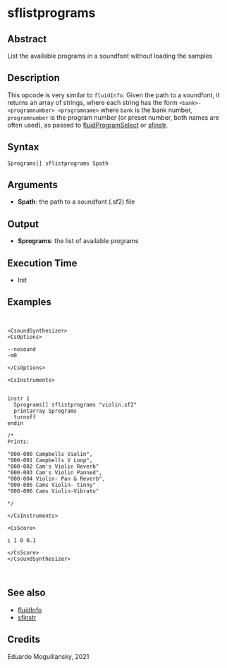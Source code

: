 # sflistprograms

## Abstract

List the available programs in a soundfont without loading the samples


## Description

This opcode is very similar to `fluidInfo`. Given the path to a
soundfont, it returns an array of strings, where each string has the
form `<bank>-<programnumber> <programname>` where `bank` is the bank
number, `programnumber` is the program number (or preset number, both
names are often used), as passed to
[fluidProgramSelect](http://www.csound.com/docs/manual/fluidProgramSelect.html)
or [sfinstr](http://www.csound.com/docs/manual/sfinstr.html). 

## Syntax


```csound
Sprograms[] sflistprograms Spath

```
    
## Arguments

* **Spath**: the path to a soundfont (.sf2) file

## Output

* **Sprograms**: the list of available programs

## Execution Time

* Init 

## Examples


```csound


<CsoundSynthesizer>
<CsOptions>

--nosound
-m0

</CsOptions>

<CsInstruments>


instr 1
  Sprograms[] sflistprograms "violin.sf2"
  printarray Sprograms
  turnoff
endin

/*
Prints:

"000-000 Campbells Violin", 
"000-001 Campbells V Loop", 
"000-002 Cam's Violin Reverb"
"000-003 Cam's Violin Panned", 
"000-004 Violin- Pan & Reverb", 
"000-005 Cams Violin- tinny"
"000-006 Cams Violin-Vibrato"

*/

</CsInstruments>

<CsScore>

i 1 0 0.1

</CsScore>
</CsoundSynthesizer>



```


## See also

* [fluidInfo](http://www.csound.com/docs/manual/fluidInfo.html)
* [sfinstr](http://www.csound.com/docs/manual/sfinstr.html)

## Credits

Eduardo Moguillansky, 2021

